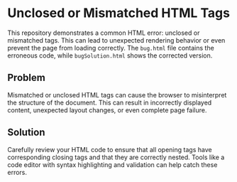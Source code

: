 # Unclosed or Mismatched HTML Tags

This repository demonstrates a common HTML error: unclosed or mismatched tags.  This can lead to unexpected rendering behavior or even prevent the page from loading correctly. The `bug.html` file contains the erroneous code, while `bugSolution.html` shows the corrected version.

## Problem

Mismatched or unclosed HTML tags can cause the browser to misinterpret the structure of the document.  This can result in incorrectly displayed content, unexpected layout changes, or even complete page failure.

## Solution

Carefully review your HTML code to ensure that all opening tags have corresponding closing tags and that they are correctly nested.  Tools like a code editor with syntax highlighting and validation can help catch these errors.